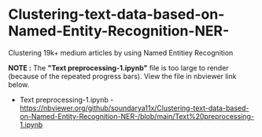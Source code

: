 # Clustering-text-data-based-on-Named-Entity-Recognition-NER-
Clustering 19k+ medium articles by using  Named Entitiey Recognition


**NOTE :** The **"Text preprocessing-1.ipynb"** file is too large to render (because of the repeated progress bars). View the file in nbviewer link below. 
- Text preprocessing-1.ipynb - https://nbviewer.org/github/soundarya11x/Clustering-text-data-based-on-Named-Entity-Recognition-NER-/blob/main/Text%20preprocessing-1.ipynb
